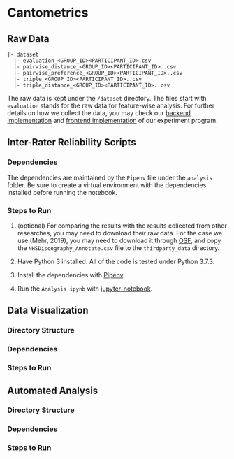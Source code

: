 # Cantometrics

## Raw Data

```
|- dataset
  |- evaluation_<GROUP_ID><PARTICIPANT_ID>.csv
  |- pairwise_distance_<GROUP_ID><PARTICIPANT_ID>..csv
  |- pairwise_preference_<GROUP_ID><PARTICIPANT_ID>..csv
  |- triple_<GROUP_ID><PARTICIPANT_ID>..csv
  |- triple_distance_<GROUP_ID><PARTICIPANT_ID>..csv
```

The raw data is kept under the `/dataset` directory. The files start with `evaluation` stands for the raw data for feature-wise analysis. For further details on how we collect the data, you may check our [backend implementation](https://github.com/keio-moe/song-test-api) and [frontend implementation](https://github.com/keio-moe/song-test) of our experiment program.

## Inter-Rater Reliability Scripts

### Dependencies

The dependencies are maintained by the `Pipenv` file under the `analysis` folder. Be sure to create a virtual environment with the dependencies installed before running the notebook.

### Steps to Run

1. (optional) For comparing the results with the results collected from other researches, you may need to download their raw data. For the case we use (Mehr, 2019), you may need to download it through [OSF](https://osf.io/utfka/), and copy the `NHSDiscography_Annotate.csv` file to the `thirdparty_data` directory.

2. Have Python 3 installed. All of the code is tested under Python 3.7.3.

3. Install the dependencies with [Pipenv](https://github.com/pypa/pipenv).

4. Run the `Analysis.ipynb` with [jupyter-notebook](https://jupyter.org/).

## Data Visualization

### Directory Structure

### Dependencies

### Steps to Run


## Automated Analysis

### Directory Structure

### Dependencies

### Steps to Run
